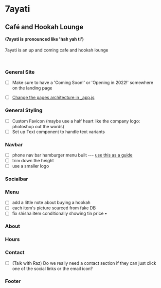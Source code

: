 # 7ayati

## Café and Hookah Lounge

#### (7ayati is pronounced like 'hah yah ti')
7ayati is an up and coming cafe and hookah lounge

<br>

### General Site
- [ ] Make sure to have a 'Coming Soon!' or 'Opening in 2022!' somewhere on the landing page
- [ ] [Change the pages architecture in _app.js](https://newcurrent.se/blog/nextjs-styled-components) 


### General Styling
- [ ] Custom Favicon (maybe use a half heart like the company logo: photoshop out the words)
- [ ] Set up Text component to handle text variants

### Navbar

-   [ ] phone nav bar hamburger menu built --- [use this as a guide](https://dev.to/andrewespejo/how-to-design-a-simple-and-beautiful-navbar-using-nextjs-and-tailwindcss-26p1)
-   [ ] trim down the height
-   [ ] use a smaller logo

### Socialbar

### Menu
- [ ] add a little note about buying a hookah
- [ ] each item's picture sourced from fake DB
- [ ] fix shisha item conditionally showing tin price •

### About


### Hours

### Contact
- [ ] (Talk with Raz) Do we really need a contact section if they can just click one of the social links or the email icon?

### Footer
